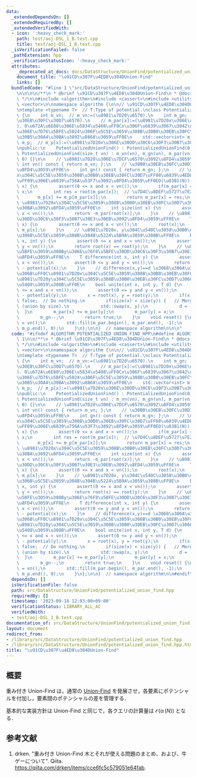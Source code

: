```yaml
---
data:
  _extendedDependsOn: []
  _extendedRequiredBy: []
  _extendedVerifiedWith:
  - icon: ':heavy_check_mark:'
    path: test/aoj-DSL_1_B.test.cpp
    title: test/aoj-DSL_1_B.test.cpp
  _isVerificationFailed: false
  _pathExtension: hpp
  _verificationStatusIcon: ':heavy_check_mark:'
  attributes:
    _deprecated_at_docs: docs/DataStructure/UnionFind/potentialized_union_find.md
    document_title: "\u91CD\u307F\u4ED8\u304DUnion-Find"
    links: []
  bundledCode: "#line 1 \"src/DataStructure/UnionFind/potentialized_union_find.hpp\"\
    \n\n\n\n/**\n * @brief \u91CD\u307F\u4ED8\u304DUnion-Find\n * @docs docs/DataStructure/UnionFind/potentialized_union_find.md\n\
    \ */\n\n#include <algorithm>\n#include <cassert>\n#include <utility>\n#include\
    \ <vector>\n\nnamespace algorithm {\n\n// \u91CD\u307F\u4ED8\u304DUnion-Find\uFF0E\
    \ntemplate <typename T>  // T:Type of potential.\nclass PotentializedUnionFind\
    \ {\n    int m_vn;  // m_vn:=(\u8981\u7D20\u6570).\n    int m_gn;  // m_gn:=(\u30B0\
    \u30EB\u30FC\u30D7\u6570).\n    // m_par[x]:=(\u8981\u7D20x\u306E\u89AA\u756A\u53F7\
    ). 0\u672A\u6E80\u306E\u5834\u5408\uFF0Cx\u306F\u6839\u3067\u3042\u308A\uFF0C\u5024\
    \u306E\u7D76\u5BFE\u5024\u306F\u5C5E\u3059\u308B\u30B0\u30EB\u30FC\u30D7\u306E\
    \u30B5\u30A4\u30BA\u3092\u8868\u3059\uFF0E\n    std::vector<int> m_par;\n    std::vector<T>\
    \ m_p;  // m_p[x]:=(\u8981\u7D20x\u306E\u30DD\u30C6\u30F3\u30B7\u30E3\u30EB).\n\
    \npublic:\n    PotentializedUnionFind() : PotentializedUnionFind(0) {}\n    explicit\
    \ PotentializedUnionFind(size_t vn) : m_vn(vn), m_gn(vn), m_par(vn, -1), m_p(vn,\
    \ 0) {}\n\n    // \u8981\u7D20\u306E\u7DCF\u6570\u3092\u8FD4\u3059\uFF0E\n   \
    \ int vn() const { return m_vn; };\n    // \u30B0\u30EB\u30FC\u30D7\u6570\u3092\
    \u8FD4\u3059\uFF0E\n    int gn() const { return m_gn; };\n    // \u8981\u7D20\
    x\u304C\u5C5E\u3059\u308B\u30B0\u30EB\u30FC\u30D7\uFF08\u6839\u4ED8\u304D\u6728\
    \uFF09\u306E\u6839\u756A\u53F7\u3092\u8FD4\u3059\uFF0EO(\u03B1(N)).\n    int root(int\
    \ x) {\n        assert(0 <= x and x < vn());\n        if(m_par[x] < 0) return\
    \ x;\n        int res = root(m_par[x]);  // \u7D4C\u8DEF\u5727\u7E2E\uFF0E\n \
    \       m_p[x] += m_p[m_par[x]];\n        return m_par[x] = res;\n    }\n    //\
    \ \u8981\u7D20x\u304C\u5C5E\u3059\u308B\u30B0\u30EB\u30FC\u30D7\u306E\u30B5\u30A4\
    \u30BA\u3092\u8FD4\u3059\uFF0E\n    int size(int x) {\n        assert(0 <= x and\
    \ x < vn());\n        return -m_par[root(x)];\n    }\n    // \u8981\u7D20x\u306E\
    \u30DD\u30C6\u30F3\u30B7\u30E3\u30EB\u3092\u8FD4\u3059\uFF0E\n    T potential(int\
    \ x) {\n        assert(0 <= x and x < vn());\n        root(x);\n        return\
    \ m_p[x];\n    }\n    // \u8981\u7D20x, y\u304C\u540C\u3058\u30B0\u30EB\u30FC\u30D7\
    \u306B\u5C5E\u3059\u308B\u304B\u5224\u5B9A\u3059\u308B\uFF0E\n    bool is_same(int\
    \ x, int y) {\n        assert(0 <= x and x < vn());\n        assert(0 <= y and\
    \ y < vn());\n        return root(x) == root(y);\n    }\n    // \u8981\u7D20x\u306B\
    \u5BFE\u3059\u308By\u306E\u76F8\u5BFE\u30DD\u30C6\u30F3\u30B7\u30E3\u30EB\u3092\
    \u8FD4\u3059\uFF0E\n    T difference(int x, int y) {\n        assert(0 <= x and\
    \ x < vn());\n        assert(0 <= y and y < vn());\n        return potential(y)\
    \ - potential(x);\n    }\n    // difference(x,y)==d \u3068\u306A\u308B\u3088\u3046\
    \u306B\uFF0C\u8981\u7D20x\u304C\u5C5E\u3059\u308B\u30B0\u30EB\u30FC\u30D7\u3068\
    \u8981\u7D20y\u304C\u5C5E\u3059\u308B\u30B0\u30EB\u30FC\u30D7\u3068\u3092\u4F75\
    \u5408\u3059\u308B\uFF0E\n    bool unite(int x, int y, T d) {\n        assert(0\
    \ <= x and x < vn());\n        assert(0 <= y and y < vn());\n        d = d + potential(x)\
    \ - potential(y);\n        x = root(x), y = root(y);\n        if(x == y) return\
    \ false;  // Do nothing.\n        if(size(x) < size(y)) {   // Merge technique\
    \ (union by size).\n            std::swap(x, y);\n            d = -d;\n      \
    \  }\n        m_par[x] += m_par[y];\n        m_par[y] = x;\n        m_p[y] = d;\n\
    \        m_gn--;\n        return true;\n    }\n    void reset() {\n        m_gn\
    \ = vn();\n        std::fill(m_par.begin(), m_par.end(), -1);\n        std::fill(m_p.begin(),\
    \ m_p.end(), 0);\n    }\n};\n\n}  // namespace algorithm\n\n\n"
  code: "#ifndef ALGORITHM_POTENTIALIZED_UNION_FIND_HPP\n#define ALGORITHM_POTENTIALIZED_UNION_FIND_HPP\
    \ 1\n\n/**\n * @brief \u91CD\u307F\u4ED8\u304DUnion-Find\n * @docs docs/DataStructure/UnionFind/potentialized_union_find.md\n\
    \ */\n\n#include <algorithm>\n#include <cassert>\n#include <utility>\n#include\
    \ <vector>\n\nnamespace algorithm {\n\n// \u91CD\u307F\u4ED8\u304DUnion-Find\uFF0E\
    \ntemplate <typename T>  // T:Type of potential.\nclass PotentializedUnionFind\
    \ {\n    int m_vn;  // m_vn:=(\u8981\u7D20\u6570).\n    int m_gn;  // m_gn:=(\u30B0\
    \u30EB\u30FC\u30D7\u6570).\n    // m_par[x]:=(\u8981\u7D20x\u306E\u89AA\u756A\u53F7\
    ). 0\u672A\u6E80\u306E\u5834\u5408\uFF0Cx\u306F\u6839\u3067\u3042\u308A\uFF0C\u5024\
    \u306E\u7D76\u5BFE\u5024\u306F\u5C5E\u3059\u308B\u30B0\u30EB\u30FC\u30D7\u306E\
    \u30B5\u30A4\u30BA\u3092\u8868\u3059\uFF0E\n    std::vector<int> m_par;\n    std::vector<T>\
    \ m_p;  // m_p[x]:=(\u8981\u7D20x\u306E\u30DD\u30C6\u30F3\u30B7\u30E3\u30EB).\n\
    \npublic:\n    PotentializedUnionFind() : PotentializedUnionFind(0) {}\n    explicit\
    \ PotentializedUnionFind(size_t vn) : m_vn(vn), m_gn(vn), m_par(vn, -1), m_p(vn,\
    \ 0) {}\n\n    // \u8981\u7D20\u306E\u7DCF\u6570\u3092\u8FD4\u3059\uFF0E\n   \
    \ int vn() const { return m_vn; };\n    // \u30B0\u30EB\u30FC\u30D7\u6570\u3092\
    \u8FD4\u3059\uFF0E\n    int gn() const { return m_gn; };\n    // \u8981\u7D20\
    x\u304C\u5C5E\u3059\u308B\u30B0\u30EB\u30FC\u30D7\uFF08\u6839\u4ED8\u304D\u6728\
    \uFF09\u306E\u6839\u756A\u53F7\u3092\u8FD4\u3059\uFF0EO(\u03B1(N)).\n    int root(int\
    \ x) {\n        assert(0 <= x and x < vn());\n        if(m_par[x] < 0) return\
    \ x;\n        int res = root(m_par[x]);  // \u7D4C\u8DEF\u5727\u7E2E\uFF0E\n \
    \       m_p[x] += m_p[m_par[x]];\n        return m_par[x] = res;\n    }\n    //\
    \ \u8981\u7D20x\u304C\u5C5E\u3059\u308B\u30B0\u30EB\u30FC\u30D7\u306E\u30B5\u30A4\
    \u30BA\u3092\u8FD4\u3059\uFF0E\n    int size(int x) {\n        assert(0 <= x and\
    \ x < vn());\n        return -m_par[root(x)];\n    }\n    // \u8981\u7D20x\u306E\
    \u30DD\u30C6\u30F3\u30B7\u30E3\u30EB\u3092\u8FD4\u3059\uFF0E\n    T potential(int\
    \ x) {\n        assert(0 <= x and x < vn());\n        root(x);\n        return\
    \ m_p[x];\n    }\n    // \u8981\u7D20x, y\u304C\u540C\u3058\u30B0\u30EB\u30FC\u30D7\
    \u306B\u5C5E\u3059\u308B\u304B\u5224\u5B9A\u3059\u308B\uFF0E\n    bool is_same(int\
    \ x, int y) {\n        assert(0 <= x and x < vn());\n        assert(0 <= y and\
    \ y < vn());\n        return root(x) == root(y);\n    }\n    // \u8981\u7D20x\u306B\
    \u5BFE\u3059\u308By\u306E\u76F8\u5BFE\u30DD\u30C6\u30F3\u30B7\u30E3\u30EB\u3092\
    \u8FD4\u3059\uFF0E\n    T difference(int x, int y) {\n        assert(0 <= x and\
    \ x < vn());\n        assert(0 <= y and y < vn());\n        return potential(y)\
    \ - potential(x);\n    }\n    // difference(x,y)==d \u3068\u306A\u308B\u3088\u3046\
    \u306B\uFF0C\u8981\u7D20x\u304C\u5C5E\u3059\u308B\u30B0\u30EB\u30FC\u30D7\u3068\
    \u8981\u7D20y\u304C\u5C5E\u3059\u308B\u30B0\u30EB\u30FC\u30D7\u3068\u3092\u4F75\
    \u5408\u3059\u308B\uFF0E\n    bool unite(int x, int y, T d) {\n        assert(0\
    \ <= x and x < vn());\n        assert(0 <= y and y < vn());\n        d = d + potential(x)\
    \ - potential(y);\n        x = root(x), y = root(y);\n        if(x == y) return\
    \ false;  // Do nothing.\n        if(size(x) < size(y)) {   // Merge technique\
    \ (union by size).\n            std::swap(x, y);\n            d = -d;\n      \
    \  }\n        m_par[x] += m_par[y];\n        m_par[y] = x;\n        m_p[y] = d;\n\
    \        m_gn--;\n        return true;\n    }\n    void reset() {\n        m_gn\
    \ = vn();\n        std::fill(m_par.begin(), m_par.end(), -1);\n        std::fill(m_p.begin(),\
    \ m_p.end(), 0);\n    }\n};\n\n}  // namespace algorithm\n\n#endif\n"
  dependsOn: []
  isVerificationFile: false
  path: src/DataStructure/UnionFind/potentialized_union_find.hpp
  requiredBy: []
  timestamp: '2023-09-16 12:03:00+09:00'
  verificationStatus: LIBRARY_ALL_AC
  verifiedWith:
  - test/aoj-DSL_1_B.test.cpp
documentation_of: src/DataStructure/UnionFind/potentialized_union_find.hpp
layout: document
redirect_from:
- /library/src/DataStructure/UnionFind/potentialized_union_find.hpp
- /library/src/DataStructure/UnionFind/potentialized_union_find.hpp.html
title: "\u91CD\u307F\u4ED8\u304DUnion-Find"
---
```

## 概要

重み付き Union-Find は，通常の [Union-Find](https://today2098.github.io/algorithm/src/DataStructure/UnionFind/union_find.hpp) を発展させ，各要素にポテンシャルを付加し，要素間のポテンシャルの差を管理する．

基本的な実装方針は Union-Find と同じで，各クエリの計算量は $\mathcal{O}(\operatorname{\alpha}(N))$ となる．


## 参考文献

1. drken. "重み付き Union-Find 木とそれが使える問題のまとめ、および、牛ゲーについて". Qiita. <https://qiita.com/drken/items/cce6fc5c579051e64fab>.
